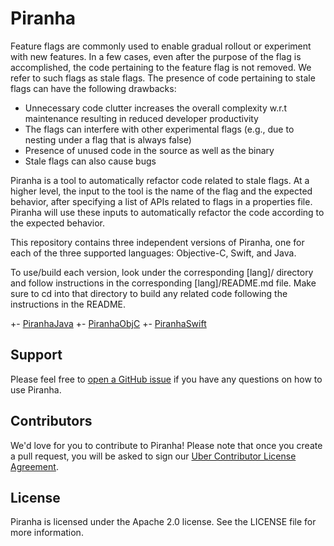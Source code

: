 # Piranha

Feature flags are commonly used to enable gradual rollout or experiment with new features. In a few cases, even after the purpose of the flag is accomplished, the code pertaining to the feature flag is not removed. We refer to such flags as stale flags. The presence of code pertaining to stale flags can have the following drawbacks: 
- Unnecessary code clutter increases the overall complexity w.r.t maintenance resulting in reduced developer productivity 
- The flags can interfere with other experimental flags (e.g., due to nesting under a flag that is always false)
- Presence of unused code in the source as well as the binary 
- Stale flags can also cause bugs 

Piranha is a tool to automatically refactor code related to stale flags. At a higher level, the input to the tool is the name of the flag and the expected behavior, after specifying a list of APIs related to flags in a properties file. Piranha will use these inputs to automatically refactor the code according to the expected behavior. 

This repository contains three independent versions of Piranha, one for each of the three supported languages: Objective-C, Swift, and Java.

To use/build each version, look under the corresponding [lang]/ directory and follow instructions in the corresponding [lang]/README.md file. Make sure to cd into that directory to build any related code following the instructions in the README. 

+- [PiranhaJava](java/README.md)
+- [PiranhaObjC](objc/README.md)
+- [PiranhaSwift](swift/README.md)

## Support

Please feel free to [open a GitHub issue](https://github.com/uber/piranha/issues) if you have any questions on how to use Piranha.  

## Contributors

We'd love for you to contribute to Piranha!  Please note that once
you create a pull request, you will be asked to sign our [Uber Contributor License Agreement](https://cla-assistant.io/uber/piranha).

## License
Piranha is licensed under the Apache 2.0 license.  See the LICENSE file for more information.
